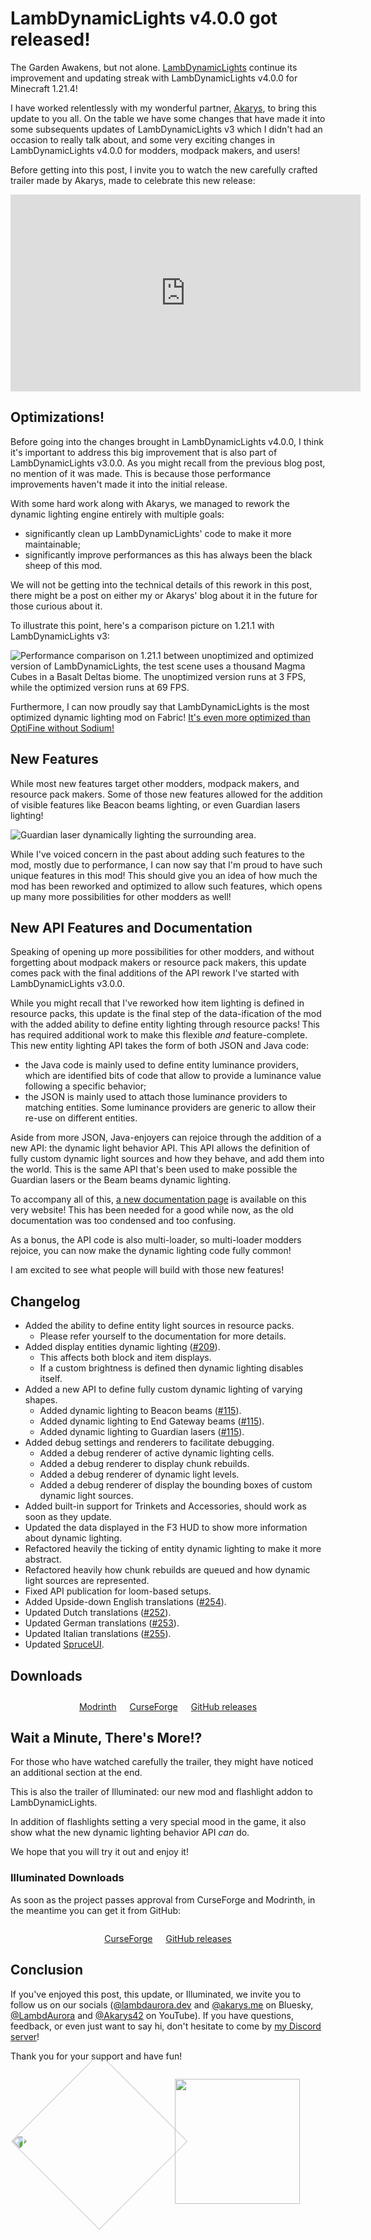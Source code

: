 # LambDynamicLights v4.0.0 got released!

<!--description: The Garden Awakens, but not alone. LambDynamicLights continue its improvement and updating streak with LambDynamicLights v4.0.0 for Minecraft 1.21.4! Come read about all the new exciting features and how much the mod has been reworked to reach a new high quality.-->
<!--embed_image: /assets/blog/2024/12/ldl_4_promo.png "LambDynamicLights 4.0.0 promotional picture." -->
<!--author: lambdaurora -->
<!--author: akarys -->
<!--tag: minecraft modding, lambdynamiclights -->
<!--date: 2024-12-03 22:45:00 GMT+0200 -->

The Garden Awakens, but not alone. [LambDynamicLights] continue its improvement and updating streak with LambDynamicLights v4.0.0 for Minecraft 1.21.4!

I have worked relentlessly with my wonderful partner, [Akarys](https://bsky.app/profile/akarys.me), to bring this update to you all.
On the table we have some changes that have made it into some subsequents updates of LambDynamicLights v3 which I didn't had an occasion to really talk about,
and some very exciting changes in LambDynamicLights v4.0.0 for modders, modpack makers, and users!

Before getting into this post, I invite you to watch the new carefully crafted trailer made by Akarys, made to celebrate this new release:

<div align="center">
<iframe width="560" height="315" src="https://www.youtube.com/embed/xew0s2TwZ84" title="YouTube video player" frameborder="0" allow="accelerometer; autoplay; clipboard-write; encrypted-media; gyroscope; picture-in-picture" allowfullscreen>
</iframe>
</div>

## Optimizations!

Before going into the changes brought in LambDynamicLights v4.0.0, I think it's important to address this big improvement that is also part of LambDynamicLights v3.0.0.
As you might recall from the previous blog post, no mention of it was made. This is because those performance improvements haven't made it into the initial release.

With some hard work along with Akarys, we managed to rework the dynamic lighting engine entirely with multiple goals:
- significantly clean up LambDynamicLights' code to make it more maintainable;
- significantly improve performances as this has always been the black sheep of this mod.

We will not be getting into the technical details of this rework in this post, there might be a post on either my or Akarys' blog about it in the future for those curious about it.

To illustrate this point, here's a comparison picture on 1.21.1 with LambDynamicLights v3:

![Performance comparison on 1.21.1 between unoptimized and optimized version of LambDynamicLights, the test scene uses a thousand Magma Cubes in a Basalt Deltas biome. The unoptimized version runs at 3 FPS, while the optimized version runs at 69 FPS.](/assets/blog/2024/12/ldl_perf_comparison.jpg)

Furthermore, I can now proudly say that LambDynamicLights is the most optimized dynamic lighting mod on Fabric!
[It's even more optimized than OptiFine without Sodium!](/assets/blog/2024/12/ldl_optifine_perf_comparison.png)

## New Features

While most new features target other modders, modpack makers, and resource pack makers.
Some of those new features allowed for the addition of visible features like Beacon beams lighting, or even Guardian lasers lighting!

![Guardian laser dynamically lighting the surrounding area.](https://github.com/LambdAurora/LambDynamicLights/blob/1.21.4/assets/guardian_laser.png?raw=true)

While I've voiced concern in the past about adding such features to the mod, mostly due to performance, I can now say that I'm proud to have such unique
features in this mod! This should give you an idea of how much the mod has been reworked and optimized to allow such features,
which opens up many more possibilities for other modders as well!

## New API Features and Documentation

Speaking of opening up more possibilities for other modders, and without forgetting about modpack makers or resource pack makers, this update comes pack with the final
additions of the API rework I've started with LambDynamicLights v3.0.0.

While you might recall that I've reworked how item lighting is defined in resource packs, this update is the final step of the data-ification of the mod with the added
ability to define entity lighting through resource packs! This has required additional work to make this flexible *and* feature-complete.
This new entity lighting API takes the form of both JSON and Java code:
- the Java code is mainly used to define entity luminance providers, which are identified bits of code that allow to provide a luminance value following a specific behavior;
- the JSON is mainly used to attach those luminance providers to matching entities. Some luminance providers are generic to allow their re-use on different entities.

Aside from more JSON, Java-enjoyers can rejoice through the addition of a new API: the dynamic light behavior API.
This API allows the definition of fully custom dynamic light sources and how they behave, and add them into the world.
This is the same API that's been used to make possible the Guardian lasers or the Beam beams dynamic lighting.

To accompany all of this, [a new documentation page](/projects/lambdynamiclights/docs/v4/) is available on this very website!
This has been needed for a good while now, as the old documentation was too condensed and too confusing.

As a bonus, the API code is also multi-loader, so multi-loader modders rejoice, you can now make the dynamic lighting code fully common!

I am excited to see what people will build with those new features!

## Changelog

- Added the ability to define entity light sources in resource packs.
  - Please refer yourself to the documentation for more details.
- Added display entities dynamic lighting ([#209](https://github.com/LambdAurora/LambDynamicLights/issues/209)).
  - This affects both block and item displays.
  - If a custom brightness is defined then dynamic lighting disables itself.
- Added a new API to define fully custom dynamic lighting of varying shapes.
  - Added dynamic lighting to Beacon beams ([#115][issue115]).
  - Added dynamic lighting to End Gateway beams ([#115][issue115]).
  - Added dynamic lighting to Guardian lasers ([#115][issue115]).
- Added debug settings and renderers to facilitate debugging.
  - Added a debug renderer of active dynamic lighting cells.
  - Added a debug renderer to display chunk rebuilds.
  - Added a debug renderer of dynamic light levels.
  - Added a debug renderer of display the bounding boxes of custom dynamic light sources.
- Added built-in support for Trinkets and Accessories, should work as soon as they update.
- Updated the data displayed in the F3 HUD to show more information about dynamic lighting.
- Refactored heavily the ticking of entity dynamic lighting to make it more abstract.
- Refactored heavily how chunk rebuilds are queued and how dynamic light sources are represented.
- Fixed API publication for loom-based setups.
- Added Upside-down English translations ([#254](https://github.com/LambdAurora/LambDynamicLights/pull/254)).
- Updated Dutch translations ([#252](https://github.com/LambdAurora/LambDynamicLights/pull/252)).
- Updated German translations ([#253](https://github.com/LambdAurora/LambDynamicLights/pull/253)).
- Updated Italian translations ([#255](https://github.com/LambdAurora/LambDynamicLights/pull/255)).
- Updated [SpruceUI].

## Downloads

<div style="display: flex; flex-direction: row; justify-content: center; gap: 1.5em; margin: 2em;">
	<a
		href="https://modrinth.com/mod/lambdynamiclights/version/4.0.0+1.21.4"
		title="LambDynamicLights Modrinth page"
		style="display: inline-flex; align-items: center; gap: .5em;"
	>
		<icon:modrinth ls_size="xl" aria-hidden="true" />
		Modrinth
	</a>
	<a
		href="https://www.curseforge.com/minecraft/mc-mods/lambdynamiclights/files/5959688"
		title="LambDynamicLights CurseForge page"
		style="display: inline-flex; align-items: center; gap: .5em;"
	>
		<icon:curseforge ls_size="xl" aria-hidden="true" color="var(--ls_theme_primary)" />
		CurseForge
	</a>
	<a
		href="https://github.com/LambdAurora/LambDynamicLights/releases/tag/v4.0.0%2B1.21.4"
		title="LambDynamicLights GitHub page"
		style="display: inline-flex; align-items: center; gap: .5em;"
	>
		<icon:github ls_size="xl" aria-hidden="true" color="var(--ls_theme_primary)" />
		GitHub releases
	</a>
</div>

## Wait a Minute, There's More!?

For those who have watched carefully the trailer, they might have noticed an additional section at the end.

This is also the trailer of Illuminated: our new mod and flashlight addon to LambDynamicLights.

In addition of flashlights setting a very special mood in the game, it also show what the new dynamic lighting behavior API *can* do.

We hope that you will try it out and enjoy it!

### Illuminated Downloads

As soon as the project passes approval from CurseForge and Modrinth, in the meantime you can get it from GitHub:

<div style="display: flex; flex-direction: row; justify-content: center; gap: 1.5em; margin: 2em;">
	<!--
	<a
		href="https://modrinth.com/mod/illuminated/version/1.0.0+1.21.4"
		title="Illuminated Modrinth page"
		style="display: inline-flex; align-items: center; gap: .5em;"
	>
		<icon:modrinth ls_size="xl" aria-hidden="true" />
		Modrinth
	</a>-->
	<a
		href="https://www.curseforge.com/minecraft/mc-mods/illuminated/files/5798757"
		title="Illuminated CurseForge page"
		style="display: inline-flex; align-items: center; gap: .5em;"
	>
		<icon:curseforge ls_size="xl" aria-hidden="true" color="var(--ls_theme_primary)" />
		CurseForge
	</a>
	<a
		href="https://github.com/LambdAurora/Illuminated/releases/tag/v1.0.0%2B1.21.4"
		title="Illuminated GitHub page"
		style="display: inline-flex; align-items: center; gap: .5em;"
	>
		<icon:github ls_size="xl" aria-hidden="true" color="var(--ls_theme_primary)" />
		GitHub releases
	</a>
</div>

## Conclusion

If you've enjoyed this post, this update, or Illuminated, we invite you to follow us on our socials ([@lambdaurora.dev](https://bsky.app/profile/lambdaurora.dev) and [@akarys.me](https://bsky.app/profile/akarys.me) on Bluesky, [@LambdAurora](https://www.youtube.com/@LambdAurora) and [@Akarys42](https://www.youtube.com/@akarys42) on YouTube).
If you have questions, feedback, or even just want to say hi, don't hesitate to come by [my Discord server](https://discord.lambdaurora.dev)!

Thank you for your support and have fun!

<div style="display: flex; flex-direction: row; justify-content: center; gap: 1.5em; margin: 2em;">
	<img class="ls_img" src="/assets/squib/aurora_eepy.png" style="width: 200px; transform: rotate(-45deg);" />
	<img class="ls_img" src="/assets/squib/akarys_silly.png" style="width: 200px;" />
</div>

[LambDynamicLights]: /projects/lambdynamiclights "LambDynamicLights' page"
[SpruceUI]: https://github.com/LambdAurora/SpruceUI "SpruceUI page"
[issue115]: https://github.com/LambdAurora/LambDynamicLights/issues/115

